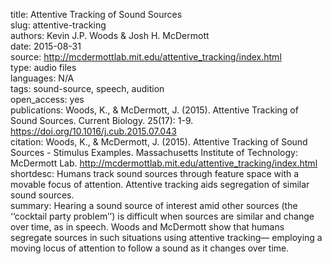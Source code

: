title: Attentive Tracking of Sound Sources  
slug: attentive-tracking  
authors: Kevin J.P. Woods & Josh H. McDermott   
date: 2015-08-31  
source: http://mcdermottlab.mit.edu/attentive_tracking/index.html  
type: audio files  
languages: N/A    
tags: sound-source, speech, audition  
open_access: yes  
publications: Woods, K., & McDermott, J. (2015). Attentive Tracking of Sound Sources. Current Biology. 25(17): 1-9. https://doi.org/10.1016/j.cub.2015.07.043  
citation: Woods, K., & McDermott, J. (2015). Attentive Tracking of Sound Sources - Stimulus Examples. Massachusetts Institute of Technology: McDermott Lab. http://mcdermottlab.mit.edu/attentive_tracking/index.html  
shortdesc: Humans track sound sources through feature space with a movable focus of attention. Attentive tracking aids segregation of similar sound sources.  
summary: Hearing a sound source of interest amid other sources (the ‘‘cocktail party problem’’) is difficult when sources are similar and change over time, as in speech. Woods and McDermott show that humans segregate sources in such situations using attentive tracking— employing a moving locus of attention to follow a sound as it changes over time.  

